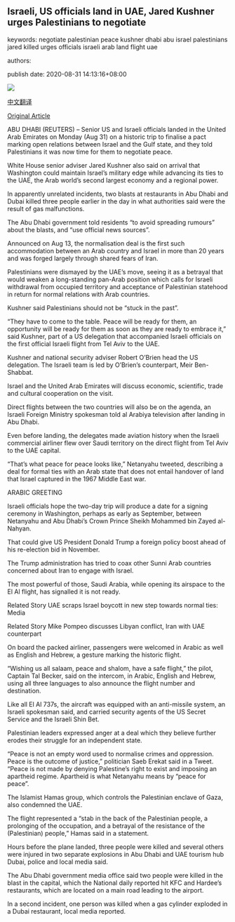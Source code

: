## Israeli, US officials land in UAE, Jared Kushner urges Palestinians to negotiate

keywords: negotiate palestinian peace kushner dhabi abu israel palestinians jared killed urges officials israeli arab land flight uae

authors: 

publish date: 2020-08-31 14:13:16+08:00

![](https://www.straitstimes.com/sites/default/files/styles/x_large/public/articles/2020/08/31/af_us-israel-relations_310820.jpg?itok=fITWhqjw)

[中文翻译](Israeli%2C%20US%20officials%20land%20in%20UAE%2C%20Jared%20Kushner%20urges%20Palestinians%20to%20negotiate_zh.md)

[Original Article](https://www.straitstimes.com/world/middle-east/israeli-and-us-officials-fly-to-uae-to-cement-normalisation-deal)

ABU DHABI (REUTERS) – Senior US and Israeli officials landed in the United Arab Emirates on Monday (Aug 31) on a historic trip to finalise a pact marking open relations between Israel and the Gulf state, and they told Palestinians it was now time for them to negotiate peace.



White House senior adviser Jared Kushner also said on arrival that Washington could maintain Israel’s military edge while advancing its ties to the UAE, the Arab world’s second largest economy and a regional power.

In apparently unrelated incidents, two blasts at restaurants in Abu Dhabi and Dubai killed three people earlier in the day in what authorities said were the result of gas malfunctions.

The Abu Dhabi government told residents “to avoid spreading rumours” about the blasts, and “use official news sources”.

Announced on Aug 13, the normalisation deal is the first such accommodation between an Arab country and Israel in more than 20 years and was forged largely through shared fears of Iran.

Palestinians were dismayed by the UAE’s move, seeing it as a betrayal that would weaken a long-standing pan-Arab position which calls for Israeli withdrawal from occupied territory and acceptance of Palestinian statehood in return for normal relations with Arab countries.



Kushner said Palestinians should not be “stuck in the past”.

“They have to come to the table. Peace will be ready for them, an opportunity will be ready for them as soon as they are ready to embrace it,” said Kushner, part of a US delegation that accompanied Israeli officials on the first official Israeli flight from Tel Aviv to the UAE.



Kushner and national security adviser Robert O’Brien head the US delegation. The Israeli team is led by O’Brien’s counterpart, Meir Ben-Shabbat.

Israel and the United Arab Emirates will discuss economic, scientific, trade and cultural cooperation on the visit.

Direct flights between the two countries will also be on the agenda, an Israeli Foreign Ministry spokesman told al Arabiya television after landing in Abu Dhabi.

Even before landing, the delegates made aviation history when the Israeli commercial airliner flew over Saudi territory on the direct flight from Tel Aviv to the UAE capital.

“That’s what peace for peace looks like,” Netanyahu tweeted, describing a deal for formal ties with an Arab state that does not entail handover of land that Israel captured in the 1967 Middle East war.

ARABIC GREETING

Israeli officials hope the two-day trip will produce a date for a signing ceremony in Washington, perhaps as early as September, between Netanyahu and Abu Dhabi’s Crown Prince Sheikh Mohammed bin Zayed al-Nahyan.

That could give US President Donald Trump a foreign policy boost ahead of his re-election bid in November.

The Trump administration has tried to coax other Sunni Arab countries concerned about Iran to engage with Israel.

The most powerful of those, Saudi Arabia, while opening its airspace to the El Al flight, has signalled it is not ready.

Related Story UAE scraps Israel boycott in new step towards normal ties: Media

Related Story Mike Pompeo discusses Libyan conflict, Iran with UAE counterpart

On board the packed airliner, passengers were welcomed in Arabic as well as English and Hebrew, a gesture marking the historic flight.

“Wishing us all salaam, peace and shalom, have a safe flight,” the pilot, Captain Tal Becker, said on the intercom, in Arabic, English and Hebrew, using all three languages to also announce the flight number and destination.

Like all El Al 737s, the aircraft was equipped with an anti-missile system, an Israeli spokesman said, and carried security agents of the US Secret Service and the Israeli Shin Bet.

Palestinian leaders expressed anger at a deal which they believe further erodes their struggle for an independent state.

“Peace is not an empty word used to normalise crimes and oppression. Peace is the outcome of justice,” politician Saeb Erekat said in a Tweet. “Peace is not made by denying Palestine’s right to exist and imposing an apartheid regime. Apartheid is what Netanyahu means by “peace for peace”.

The Islamist Hamas group, which controls the Palestinian enclave of Gaza, also condemned the UAE.

The flight represented a “stab in the back of the Palestinian people, a prolonging of the occupation, and a betrayal of the resistance of the (Palestinian) people,” Hamas said in a statement.

Hours before the plane landed, three people were killed and several others were injured in two separate explosions in Abu Dhabi and UAE tourism hub Dubai, police and local media said.

The Abu Dhabi government media office said two people were killed in the blast in the capital, which the National daily reported hit KFC and Hardee’s restaurants, which are located on a main road leading to the airport.

In a second incident, one person was killed when a gas cylinder exploded in a Dubai restaurant, local media reported.